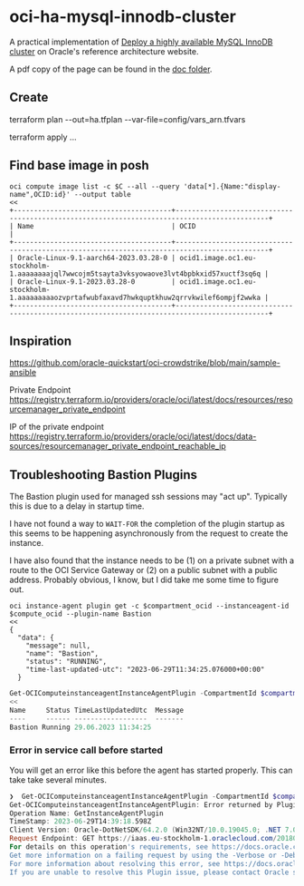 # oci-ha-mysql-innodb-cluster

A practical implementation of [Deploy a highly available MySQL InnoDB cluster](https://docs.oracle.com/en/solutions/ha-mysql-innodb-cluster/index.html) on Oracle's reference architecture website. 

A pdf copy of the page can be found in the [doc folder](doc/Deploy-a-highly-available-MySQL-InnoDB-cluster.pdf).

## Create

terraform plan --out=ha.tfplan --var-file=config/vars_arn.tfvars

terraform apply ...


## Find base image in posh

```
oci compute image list -c $C --all --query 'data[*].{Name:"display-name",OCID:id}' --output table
<<
+---------------------------------------+---------------------------------------------------------------------------------------------+
| Name                                  | OCID                                                                                        |
+---------------------------------------+---------------------------------------------------------------------------------------------+
| Oracle-Linux-9.1-aarch64-2023.03.28-0 | ocid1.image.oc1.eu-stockholm-1.aaaaaaaajql7wwcojm5tsayta3vksyowaove3lvt4bpbkxid57xuctf3sq6q |
| Oracle-Linux-9.1-2023.03.28-0         | ocid1.image.oc1.eu-stockholm-1.aaaaaaaaaozvprtafwubfaxavd7hwkquptkhuw2qrrvkwilef6ompjf2wwka |
+---------------------------------------+---------------------------------------------------------------------------------------------+
```


## Inspiration 

https://github.com/oracle-quickstart/oci-crowdstrike/blob/main/sample-ansible

Private Endpoint 
https://registry.terraform.io/providers/oracle/oci/latest/docs/resources/resourcemanager_private_endpoint

IP of the private endpoint 
https://registry.terraform.io/providers/oracle/oci/latest/docs/data-sources/resourcemanager_private_endpoint_reachable_ip

## Troubleshooting Bastion Plugins

The Bastion plugin used for managed ssh sessions may "act up".
Typically this is due to a delay in startup time.  

I have not found a way to `WAIT-FOR` the completion of the plugin startup as this seems to be happening asynchronously from
the request to create the instance.  

I have also found that the instance needs to be (1) on a private subnet with a route to the OCI Service Gateway or 
(2) on a public subnet with a public address. Probably obvious, I know, but I did take me some time to figure out. 

```shell
oci instance-agent plugin get -c $compartment_ocid --instanceagent-id $compute_ocid --plugin-name Bastion
<<
{
  "data": {
    "message": null,
    "name": "Bastion",
    "status": "RUNNING",
    "time-last-updated-utc": "2023-06-29T11:34:25.076000+00:00"
  }
```

```powershell
Get-OCIComputeinstanceagentInstanceAgentPlugin -CompartmentId $compartment_ocid -InstanceagentId $compute_ocid -PluginName Bastion
<<
Name     Status TimeLastUpdatedUtc  Message
----     ------ ------------------  -------
Bastion Running 29.06.2023 11:34:25
```

### Error in service call before started 

You will get an error like this before the agent has started properly. This can take take several minutes.
```PowerShell
❯  Get-OCIComputeinstanceagentInstanceAgentPlugin -CompartmentId $compartment_ocid -InstanceagentId $compute_ocid -PluginName Bastionn
Get-OCIComputeinstanceagentInstanceAgentPlugin: Error returned by Plugin Service. Http Status Code: 400. ServiceCode: InvalidParameter. OpcRequestId: /A702038F4A5A152227708974F5301655/0176F79D2CBA60312C5A9E769F4F1CCC. Message: Plugin Bastionn not present for instance ocid1.instance.oc1.eu-stockholm-1.anqxeljr3gkdkiacjztrigqyatft76zxigxnfowdh7f4anj5pqoksgqcztlq
Operation Name: GetInstanceAgentPlugin
TimeStamp: 2023-06-29T14:39:18.598Z
Client Version: Oracle-DotNetSDK/64.2.0 (Win32NT/10.0.19045.0; .NET 7.0.8)  Oracle-PowerShell/60.2.0
Request Endpoint: GET https://iaas.eu-stockholm-1.oraclecloud.com/20180530/instanceagents/ocid1.instance.oc1.eu-stockholm-1.anqxeljr3gkdkiacjztrigqyatft76zxigxnfowdh7f4anj5pqoksgqcztlq/plugins/Bastionn?compartmentId=ocid1.compartment.oc1..aaaaaaaaczweti6jsgswmtxm6hgfs6mdakb3asdsguuixnj47zd7frgln2jq
For details on this operation's requirements, see https://docs.oracle.com/iaas/api/#/en/instanceagent/20180530/Plugin/GetInstanceAgentPlugin.
Get more information on a failing request by using the -Verbose or -Debug flags. See https://docs.oracle.com/en-us/iaas/Content/API/SDKDocs/powershellconcepts.htm#powershellconcepts_topic_logging
For more information about resolving this error, see https://docs.oracle.com/en-us/iaas/Content/API/References/apierrors.htm#apierrors_400__400_invalidparameter
If you are unable to resolve this Plugin issue, please contact Oracle support and provide them this full error message.
```

